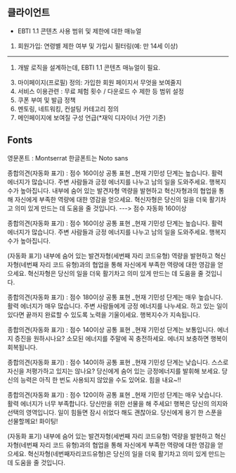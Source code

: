 ## 클라이언트

- EBTI 1.1 콘텐츠 사용 범위 및 제한에 대한 매뉴얼

1. 회원가입: 연령별 제한 여부 및 가입시 필터링(예: 만 14세 이상)

-----------

1. 개발 로직을 설계하는데, EBTI 1.1 콘텐츠 매뉴얼이 필요. 
3) 마이페이지(프로필) 정의: 가입한 회원 페이지서 무엇을 보여줄지
4) 서비스 이용관련 : 무료 체험 횟수 / 다운로드 수 제한 등 범위 설정
5)  쿠폰 부여 및 발급 정책
6) 멘토링, 네트워킹, 컨설팅 카테고리 정의
7) 메인페이지에 보여질 구성 언급(*재익 디자이너 가안 기준)

## Fonts
영문폰트 : Montserrat
한글폰트는 Noto sans

종합의견(자동화 표기) : 점수 160이상 공통 표현 _현재 기민성 단계는 높습니다. 활력 에너지가 많습니다. 주변 사람들과 긍정 에너지를 나누고 남의 일을 도와주세요. 행복지수가 높아집니다. 내부에 숨어 있는 발견자형 역량을 발현하고 혁신자형과의 협업을 통해 자신에게 부족한 역량에 대한 영감을 얻으세요. 혁신자형은 당신의 일을 더욱 활기차고 의미 있게 만드는 데 도움을 줄 것입니다. ---> 점수 자동화 160이상

종합의견(자동화 표기) : 점수 160이상 공통 표현 _현재 기민성 단계는 높습니다. 활력 에너지가 많습니다. 주변 사람들과 긍정 에너지를 나누고 남의 일을 도와주세요. 행복지수가 높아집니다.

(자동화 표기) 내부에 숨어 있는 발견자형(세번째 자리 코드유형) 역량을 발현하고 혁신자형(네번째 자리 코드 유형)과의 협업을 통해 자신에게 부족한 역량에 대한 영감을 얻으세요. 혁신자형은 당신의 일을 더욱 활기차고 의미 있게 만드는 데 도움을 줄 것입니다.

종합의견(자동화 표기) : 점수 180이상 공통 표현 _현재 기민성 단계는 매우 높습니다. 활력 에너지가 매우 많습니다. 주변 사람들에게 긍정 에너지를 나누세요. 하고 있는 일이 있다면 끝까지 완료할 수 있도록 노력을 기울이세요. 행복지수가 지속됩니다.  

종합의견(자동화 표기) : 점수 140이상 공통 표현 _현재 기민성 단계는 보통입니다. 에너지 증진을 원하시나요? 소모된 에너지를 주말에 꼭 충전하세요. 에너지 보충하면 행복이 회복됩니다.   

종합의견(자동화 표기) : 점수 140이하 공통 표현 _현재 기민성 단계는 낮습니다. 스스로 자신을 저평가하고 있지는 않나요? 당신에게 숨어 있는 긍정에너지를 발휘해 보세요. 당신의 능력은 아직 한 번도 사용되지 않았을 수도 있어요. 힘을 내요~!!

종합의견(자동화 표기) : 점수 120이하 공통 표현 _현재 기민성 단계는 매우 낮습니다. 활력 에너지가 너무 부족합니다. 당신만을 위한 선물을 해 주세요! 행복은 당신의 의지와 선택의 영역입니다. 일이 힘들면 잠시 쉬었다 해도 괜찮아요. 당신에게 용기 한 스푼을 선물할께요! 화이팅!  

(자동화 표기) 내부에 숨어 있는 발견자형(세번째 자리 코드유형) 역량을 발현하고 혁신자형(네번째 자리 코드 유형)과의 협업을 통해 자신에게 부족한 역량에 대한 영감을 얻으세요. 혁신자형(네번째자리코드유형)은 당신의 일을 더욱 활기차고 의미 있게 만드는 데 도움을 줄 것입니다.